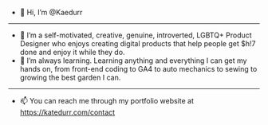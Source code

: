 - 👋 Hi, I’m @Kaedurr
---
- 👀 I’m a self-motivated, creative, genuine, introverted, LGBTQ+ Product Designer who enjoys creating digital products that help people get $h!7 done and enjoy it while they do.
- 🌱 I’m always learning. Learning anything and everything I can get my hands on, from front-end coding to GA4 to auto mechanics to sewing to growing the best garden I can.
---
- 📫 You can reach me through my portfolio website at https://katedurr.com/contact

<!---
Kaedurr/Kaedurr is a ✨ special ✨ repository because its `README.md` (this file) appears on your GitHub profile.
You can click the Preview link to take a look at your changes.
--->
